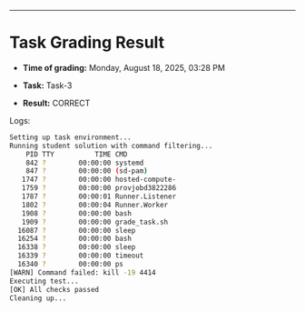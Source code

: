 
---
# Task Grading Result

- **Time of grading:** Monday, August 18, 2025, 03:28 PM

- **Task:** Task-3

- **Result:** CORRECT


Logs:
```bash
Setting up task environment...
Running student solution with command filtering...
    PID TTY          TIME CMD
    842 ?        00:00:00 systemd
    847 ?        00:00:00 (sd-pam)
   1747 ?        00:00:00 hosted-compute-
   1759 ?        00:00:00 provjobd3822286
   1787 ?        00:00:01 Runner.Listener
   1802 ?        00:00:04 Runner.Worker
   1908 ?        00:00:00 bash
   1909 ?        00:00:00 grade_task.sh
  16087 ?        00:00:00 sleep
  16254 ?        00:00:00 bash
  16338 ?        00:00:00 sleep
  16339 ?        00:00:00 timeout
  16340 ?        00:00:00 ps
[WARN] Command failed: kill -19 4414
Executing test...
[OK] All checks passed
Cleaning up...
```
